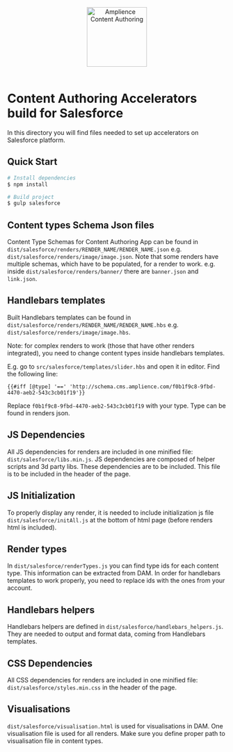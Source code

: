 <div align="center">
    <img src="http://i1.adis.ws/i/csdemo/ca.png" alt="Amplience Content Authoring" title="Amplience" style="margin-left:auto; margin-right:auto; display:block;" width="138px" height="137px" />
</div>
</br>


# Content Authoring Accelerators build for Salesforce #
In this directory you will find files needed to set up accelerators on Salesforce platform.

    
## Quick Start

```bash
# Install dependencies 
$ npm install

# Build project
$ gulp salesforce
```

## Content types Schema Json files
Content Type Schemas for Content Authoring App can be found in `dist/salesforce/renders/RENDER_NAME/RENDER_NAME.json` 
e.g. `dist/salesforce/renders/image/image.json`. 
Note that some renders have multiple schemas, which have to be populated, for a render to work.
e.g. inside `dist/salesforce/renders/banner/` there are `banner.json` and `link.json`.

## Handlebars templates
Built Handlebars templates can be found in `dist/salesforce/renders/RENDER_NAME/RENDER_NAME.hbs` 
e.g. `dist/salesforce/renders/image/image.hbs`.

Note: for complex renders to work (those that have other renders integrated), you need to change content types inside handlebars templates.

E.g. go to `src/salesforce/templates/slider.hbs` and open it in editor.
Find the following line:
```
{{#iff [@type] '==' 'http://schema.cms.amplience.com/f0b1f9c8-9fbd-4470-aeb2-543c3cb01f19'}}
```
Replace `f0b1f9c8-9fbd-4470-aeb2-543c3cb01f19` with your type. Type can be found in renders json. 

## JS Dependencies
All JS dependencies for renders are included in one minified file: `dist/salesforce/libs.min.js`.
JS dependencies are composed of helper scripts and 3d party libs. These dependencies are to be included.
This file is to be included in the header of the page.

## JS Initialization
To properly display any render, it is needed to include initialization js file `dist/salesforce/initAll.js` at the bottom of html page (before renders html is included).

## Render types
In `dist/salesforce/renderTypes.js` you can find type ids for each content type. This information can be extracted from DAM. 
In order for handlebars templates to work properly, you need to replace ids with the ones from your account.

## Handlebars helpers
Handlebars helpers are defined in `dist/salesforce/handlebars_helpers.js`. 
They are needed to output and format data, coming from Handlebars templates. 

## CSS Dependencies
All CSS dependencies for renders are included in one minified file: `dist/salesforce/styles.min.css` in the header of the page.

## Visualisations
```dist/salesforce/visualisation.html``` is used for visualisations in DAM. One visualisation file is used for all renders. 
Make sure you define proper path to visualisation file in content types.